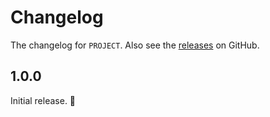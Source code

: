 # Changelog

The changelog for `PROJECT`. Also see the [releases](https://github.com/jessesquires/PROJECT/releases) on GitHub.

1.0.0
-----

Initial release. 🎉
